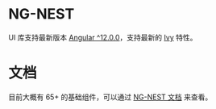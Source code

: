 # NG-NEST

UI 库支持最新版本 [Angular ^12.0.0](https://angular.io/docs)，支持最新的 [Ivy](https://angular.io/guide/ivy) 特性。

# 文档

目前大概有 65+ 的基础组件，可以通过 [NG-NEST 文档](https://ngnest.com) 来查看。
